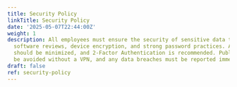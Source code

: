 ```yaml
---
title: Security Policy
linkTitle: Security Policy
date: '2025-05-07T22:44:00Z'
weight: 1
description: All employees must ensure the security of sensitive data through regular
  software reviews, device encryption, and strong password practices. Access levels
  should be minimized, and 2-Factor Authentication is recommended. Public Wi-Fi should
  be avoided without a VPN, and any data breaches must be reported immediately.
draft: false
ref: security-policy
---
```


